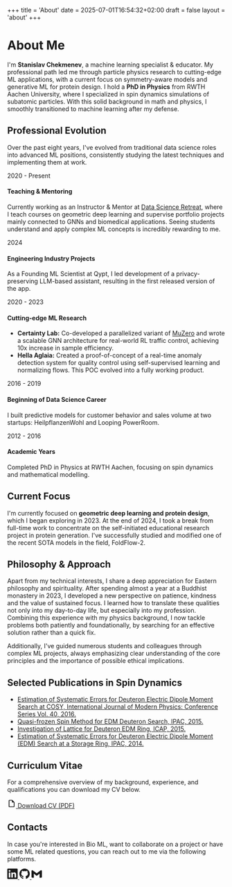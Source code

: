 +++
title = 'About'
date = 2025-07-01T16:54:32+02:00
draft = false
layout = 'about'
+++

# About Me

I'm **Stanislav Chekmenev**, a machine learning specialist & educator. My professional path led me through particle physics research to cutting-edge ML applications, with a current focus on symmetry-aware models and generative ML for protein design. I hold a **PhD in Physics** from RWTH Aachen University, where I specialized in spin dynamics simulations of subatomic particles. With this solid background in math and physics, I smoothly transitioned to machine learning after my defense.

## Professional Evolution

Over the past eight years, I've evolved from traditional data science roles into advanced ML positions, consistently studying the latest techniques and implementing them at work.

<div class="timeline">
    <div class="timeline-item">
        <div class="timeline-date">2020 - Present</div>
        <div class="timeline-content">
            <h4>Teaching & Mentoring</h4>
            <p>Currently working as an Instructor & Mentor at <a href="https://datascienceretreat.com/">Data Science Retreat</a>, where I teach courses on geometric deep learning and supervise portfolio projects mainly connected to GNNs and biomedical applications. Seeing students understand and apply complex ML concepts is incredibly rewarding to me.</p>
        </div>
    </div>
    <div class="timeline-item">
        <div class="timeline-date">2024</div>
        <div class="timeline-content">
            <h4>Engineering Industry Projects</h4>
            <p>As a Founding ML Scientist at Qypt, I led development of a privacy-preserving LLM-based assistant, resulting in the first released version of the app.</p>
        </div>
    </div>
    <div class="timeline-item">
        <div class="timeline-date">2020 - 2023</div>
        <div class="timeline-content">
            <h4>Cutting-edge ML Research</h4>
            <ul>
                <li><strong>Certainty Lab:</strong> Co-developed a parallelized variant of <a href="https://arxiv.org/abs/1911.08265">MuZero</a> and wrote a scalable GNN architecture for real-world RL traffic control, achieving 10x increase in sample efficiency.</li>
                <li><strong>Hella Aglaia:</strong> Created a proof-of-concept of a real-time anomaly detection system for quality control using self-supervised learning and normalizing flows. This POC evolved into a fully working product.</li>
            </ul>
        </div>
    </div>
    <div class="timeline-item">
        <div class="timeline-date">2016 - 2019</div>
        <div class="timeline-content">
            <h4>Beginning of Data Science Career</h4>
            <p>I built predictive models for customer behavior and sales volume at two startups: HeilpflanzenWohl and Looping PowerRoom.</p>
        </div>
    </div>
    <div class="timeline-item">
        <div class="timeline-date">2012 - 2016</div>
        <div class="timeline-content">
            <h4>Academic Years</h4>
            <p>Completed PhD in Physics at RWTH Aachen, focusing on spin dynamics and mathematical modelling.</p>
        </div>
    </div>
</div>

## Current Focus

I'm currently focused on **geometric deep learning and protein design**, which I began exploring in 2023. At the end of 2024, I took a break from full-time work to concentrate on the self-initiated educational research project in protein generation. I've successfully studied and modified one of the recent SOTA models in the field, FoldFlow-2. 

## Philosophy & Approach

Apart from my technical interests, I share a deep appreciation for Eastern philosophy and spirituality. After spending almost a year at a Buddhist monastery in 2023, I developed a new perspective on patience, kindness and the value of sustained focus. I learned how to translate these qualities not only into my day-to-day life, but especially into my profession. Combining this experience with my physics background, I now tackle problems both patiently and foundationally, by searching for an effective solution rather than a quick fix. 

Additionally, I've guided numerous students and colleagues through complex ML projects, always emphasizing clear understanding of the core principles and the importance of possible ethical implications.

## Selected Publications in Spin Dynamics

- <a href="https://publications.rwth-aachen.de/record/680172/files/680172.pdf">Estimation of Systematic Errors for Deuteron Electric Dipole Moment Search at COSY, International Journal of Modern Physics: Conference Series Vol. 40, 2016.</a>
- <a href="https://accelconf.web.cern.ch/IPAC2015/papers/mopwa044.pdf">Quasi-frozen Spin Method for EDM Deuteron Search, IPAC, 2015.</a>
- <a href="https://accelconf.web.cern.ch/ICAP2015/papers/modbc4.pdf">Investigation of Lattice for Deuteron EDM Ring, ICAP, 2015.</a>
- <a href="https://accelconf.web.cern.ch/IPAC2014/papers/thpro056.pdf">Estimation of Systematic Errors for Deuteron Electric Dipole Moment (EDM) Search at a Storage Ring, IPAC, 2014.</a>

## Curriculum Vitae

For a comprehensive overview of my background, experience, and qualifications you can download my CV below.

<div class="cv-download">
    <a href="/about/cv_chekmenev.pdf" target="_blank" rel="noopener noreferrer" class="cv-button">
        <svg xmlns="http://www.w3.org/2000/svg" width="20" height="20" viewBox="0 0 24 24" fill="currentColor">
            <path d="M14,2H6A2,2 0 0,0 4,4V20A2,2 0 0,0 6,22H18A2,2 0 0,0 20,20V8L14,2M18,20H6V4H13V9H18V20Z"/>
        </svg>
        Download CV (PDF)
    </a>
</div>

## Contacts

In case you're interested in Bio ML, want to collaborate on a project or have some ML related questions, you can reach out to me via the following platforms.

<div class="contact-icons">
    <a href="https://www.linkedin.com/in/stanislav-chekmenev/" target="_blank" rel="noopener noreferrer" class="contact-icon">
        <svg xmlns="http://www.w3.org/2000/svg" width="24" height="24" viewBox="0 0 24 24" fill="currentColor">
            <path d="M20.447 20.452h-3.554v-5.569c0-1.328-.027-3.037-1.852-3.037-1.853 0-2.136 1.445-2.136 2.939v5.667H9.351V9h3.414v1.561h.046c.477-.9 1.637-1.85 3.37-1.85 3.601 0 4.267 2.37 4.267 5.455v6.286zM5.337 7.433c-1.144 0-2.063-.926-2.063-2.065 0-1.138.92-2.063 2.063-2.063 1.14 0 2.064.925 2.064 2.063 0 1.139-.925 2.065-2.064 2.065zm1.782 13.019H3.555V9h3.564v11.452zM22.225 0H1.771C.792 0 0 .774 0 1.729v20.542C0 23.227.792 24 1.771 24h20.451C23.2 24 24 23.227 24 22.271V1.729C24 .774 23.2 0 22.222 0h.003z"/>
        </svg>
    </a>
    <a href="https://github.com/stanislav-chekmenev" target="_blank" rel="noopener noreferrer" class="contact-icon">
        <svg xmlns="http://www.w3.org/2000/svg" width="24" height="24" viewBox="0 0 24 24" fill="currentColor">
            <path d="M12 0c-6.626 0-12 5.373-12 12 0 5.302 3.438 9.8 8.207 11.387.599.111.793-.261.793-.577v-2.234c-3.338.726-4.033-1.416-4.033-1.416-.546-1.387-1.333-1.756-1.333-1.756-1.089-.745.083-.729.083-.729 1.205.084 1.839 1.237 1.839 1.237 1.07 1.834 2.807 1.304 3.492.997.107-.775.418-1.305.762-1.604-2.665-.305-5.467-1.334-5.467-5.931 0-1.311.469-2.381 1.236-3.221-.124-.303-.535-1.524.117-3.176 0 0 1.008-.322 3.301 1.23.957-.266 1.983-.399 3.003-.404 1.02.005 2.047.138 3.006.404 2.291-1.552 3.297-1.23 3.297-1.23.653 1.653.242 2.874.118 3.176.77.84 1.235 1.911 1.235 3.221 0 4.609-2.807 5.624-5.479 5.921.43.372.823 1.102.823 2.222v3.293c0 .319.192.694.801.576 4.765-1.589 8.199-6.086 8.199-11.386 0-6.627-5.373-12-12-12z"/>
        </svg>
    </a>
    <a href="mailto:stanislav.chekmenev@gmail.com" class="contact-icon">
        <svg xmlns="http://www.w3.org/2000/svg" width="24" height="24" viewBox="0 0 24 24" fill="currentColor">
            <path d="M24 5.457v13.909c0 .904-.732 1.636-1.636 1.636h-3.819V11.73L12 16.64l-6.545-4.91v9.273H1.636A1.636 1.636 0 0 1 0 19.366V5.457c0-.904.732-1.636 1.636-1.636h.826L12 10.833l9.538-7.012h.826c.904 0 1.636.732 1.636 1.636z"/>
        </svg>
    </a>
</div>


